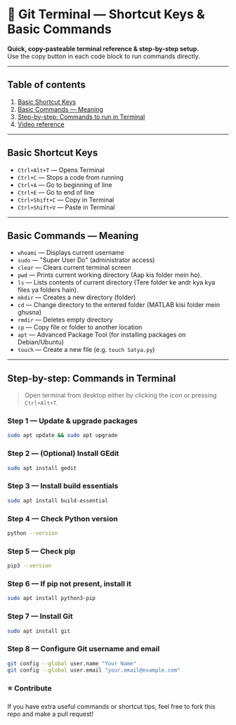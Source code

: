 # 🌌 Git Terminal — Shortcut Keys & Basic Commands

**Quick, copy-pasteable terminal reference & step-by-step setup.**  
Use the copy button in each code block to run commands directly.

---

## Table of contents
1. [Basic Shortcut Keys](#basic-shortcut-keys)  
2. [Basic Commands — Meaning](#basic-commands-meaning)  
3. [Step-by-step: Commands to run in Terminal](#step-by-step-commands-in-terminal)  
4. [Video reference](#video-reference)  

---

## Basic Shortcut Keys
- `Ctrl+Alt+T` — Opens Terminal  
- `Ctrl+C` — Stops a code from running  
- `Ctrl+A` — Go to beginning of line  
- `Ctrl+E` — Go to end of line  
- `Ctrl+Shift+C` — Copy in Terminal  
- `Ctrl+Shift+V` — Paste in Terminal

---

## Basic Commands — Meaning
- `whoami` — Displays current username  
- `sudo` — "Super User Do" (administrator access)  
- `clear` — Clears current terminal screen  
- `pwd` — Prints current working directory (Aap kis folder mein ho).  
- `ls` — Lists contents of current directory (Tere folder ke andr kya kya files ya folders hain).  
- `mkdir` — Creates a new directory (folder)  
- `cd` — Change directory to the entered folder (MATLAB kisi folder mein ghusna)  
- `rmdir` — Deletes empty directory  
- `cp` — Copy file or folder to another location  
- `apt` — Advanced Package Tool (for installing packages on Debian/Ubuntu)  
- `touch` — Create a new file (e.g. `touch Satya.py`)

---

## Step-by-step: Commands in Terminal

> Open terminal from desktop either by clicking the icon or pressing `Ctrl+Alt+T`.

### Step 1 — Update & upgrade packages
```bash
sudo apt update && sudo apt upgrade
```

### Step 2 — (Optional) Install GEdit
```bash
sudo apt install gedit
```

### Step 3 — Install build essentials
```bash
sudo apt install build-essential
```
### Step 4 — Check Python version
```bash
python --version
```
### Step 5 — Check pip
```bash
pip3 --version
```
### Step 6 — If pip not present, install it
```bash
sudo apt install python3-pip
```
### Step 7 — Install Git
```bash
sudo apt install git
```
### Step 8 — Configure Git username and email
```bash
git config --global user.name "Your Name"
git config --global user.email "your.email@example.com"
```
### ⭐ Contribute

If you have extra useful commands or shortcut tips, feel free to fork this repo and make a pull request!
  
